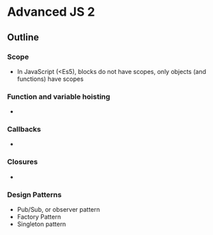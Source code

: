 # Advanced JS 2

## Outline

### Scope
- In JavaScript (<Es5), blocks do not have scopes, only objects (and functions) have scopes

### Function and variable hoisting
- 

### Callbacks
- 

### Closures
- 

### Design Patterns
- Pub/Sub, or observer pattern
- Factory Pattern
- Singleton pattern
